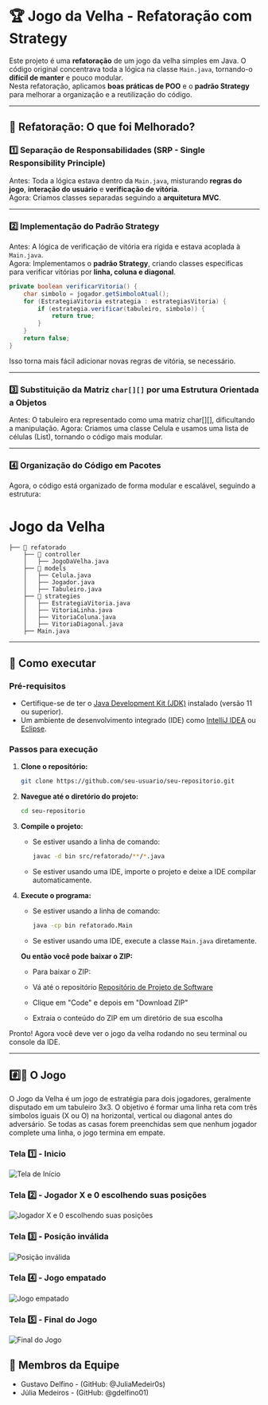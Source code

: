 # 🏆 Jogo da Velha - Refatoração com Strategy
Este projeto é uma **refatoração** de um jogo da velha simples em Java. O código original concentrava toda a lógica na classe `Main.java`, tornando-o **difícil de manter** e pouco modular.  
Nesta refatoração, aplicamos **boas práticas de POO** e o **padrão Strategy** para melhorar a organização e a reutilização do código.

---

## 📌 Refatoração: O que foi Melhorado?
### **1️⃣ Separação de Responsabilidades (SRP - Single Responsibility Principle)**
Antes: Toda a lógica estava dentro da `Main.java`, misturando **regras do jogo**, **interação do usuário** e **verificação de vitória**.  
Agora: Criamos classes separadas seguindo a **arquitetura MVC**.

---

### **2️⃣ Implementação do Padrão Strategy**
Antes: A lógica de verificação de vitória era rígida e estava acoplada à `Main.java`.  
Agora: Implementamos o **padrão Strategy**, criando classes específicas para verificar vitórias por **linha, coluna e diagonal**.

```java
private boolean verificarVitoria() {
    char simbolo = jogador.getSimboloAtual();
    for (EstrategiaVitoria estrategia : estrategiasVitoria) {
        if (estrategia.verificar(tabuleiro, simbolo)) {
            return true;
        }
    }
    return false;
}
```
Isso torna mais fácil adicionar novas regras de vitória, se necessário.

---

### **3️⃣ Substituição da Matriz `char[][]` por uma Estrutura Orientada a Objetos**
Antes: O tabuleiro era representado como uma matriz char[][], dificultando a manipulação.
Agora: Criamos uma classe Celula e usamos uma lista de células (List<Celula>), tornando o código mais modular.

---

### **4️⃣ Organização do Código em Pacotes**
Agora, o código está organizado de forma modular e escalável, seguindo a estrutura:

# Jogo da Velha
    ├── 📂 refatorado 
        ├── 📂 controller
        │   ├── JogoDaVelha.java
        ├── 📂 models 
        │   ├── Celula.java 
        │   ├── Jogador.java
        │   ├── Tabuleiro.java
        ├── 📂 strategies 
        │   ├── EstrategiaVitoria.java
        │   ├── VitoriaLinha.java
        │   ├── VitoriaColuna.java
        │   ├── VitoriaDiagonal.java
        ├── Main.java

---

## 🚀 Como executar

### Pré-requisitos
- Certifique-se de ter o [Java Development Kit (JDK)](https://www.oracle.com/java/technologies/javase-jdk11-downloads.html) instalado (versão 11 ou superior).
- Um ambiente de desenvolvimento integrado (IDE) como [IntelliJ IDEA](https://www.jetbrains.com/idea/download/) ou [Eclipse](https://www.eclipse.org/downloads/).

### Passos para execução

1. **Clone o repositório:**
   ```bash
   git clone https://github.com/seu-usuario/seu-repositorio.git
   ```
2. **Navegue até o diretório do projeto:**
   ```bash
   cd seu-repositorio
   ```
3. **Compile o projeto:**
   - Se estiver usando a linha de comando:
     ```bash
     javac -d bin src/refatorado/**/*.java
     ```
   - Se estiver usando uma IDE, importe o projeto e deixe a IDE compilar automaticamente.

4. **Execute o programa:**
   - Se estiver usando a linha de comando:
     ```bash
     java -cp bin refatorado.Main
     ```
   - Se estiver usando uma IDE, execute a classe `Main.java` diretamente.

    **Ou então você pode baixar o ZIP:**

    - Para baixar o ZIP:

     - Vá até o repositório [Repositório de Projeto de Software](https://github.com/JuliaMedeir0s/Projeto-de-Software)
     - Clique em "Code" e depois em "Download ZIP"
     - Extraia o conteúdo do ZIP em um diretório de sua escolha

Pronto! Agora você deve ver o jogo da velha rodando no seu terminal ou console da IDE.

---

## #️⃣🥇 O Jogo 

O Jogo da Velha é um jogo de estratégia para dois jogadores, geralmente disputado em um tabuleiro 3x3. O objetivo é formar uma linha reta com três símbolos iguais (X ou O) na horizontal, vertical ou diagonal antes do adversário. Se todas as casas forem preenchidas sem que nenhum jogador complete uma linha, o jogo termina em empate.

### Tela 1️⃣ - Inicio

![Tela de Início](./images/Image1.png) 


### Tela 2️⃣ - Jogador X e 0 escolhendo suas posições

![Jogador X e 0 escolhendo suas posições](./images/image2.png) 


### Tela 3️⃣ - Posição inválida

![Posição inválida](./images/image3.png)


### Tela 4️⃣ - Jogo empatado

![Jogo empatado](./images/image5.png)


### Tela 5️⃣ - Final do Jogo

![Final do Jogo](./images/image4.png)


## 👥 Membros da Equipe
- Gustavo Delfino - (GitHub: @JuliaMedeir0s)
- Júlia Medeiros - (GitHub: @gdelfino01)
